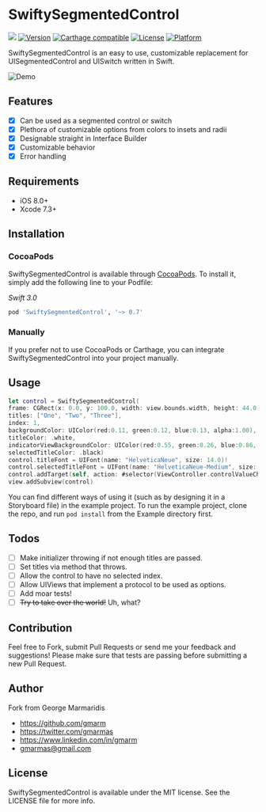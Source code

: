 # SwiftySegmentedControl

![](https://img.shields.io/badge/Swift-3.0-blue.svg?style=flat)
[![Version](https://img.shields.io/cocoapods/v/SwiftySegmentedControl.svg?style=flat)](http://cocoapods.org/pods/SwiftySegmentedControl)
[![Carthage compatible](https://img.shields.io/badge/Carthage-compatible-4BC51D.svg?style=flat)](https://github.com/Carthage/Carthage)
[![License](https://img.shields.io/cocoapods/l/SwiftySegmentedControl.svg?style=flat)](http://cocoapods.org/pods/SwiftySegmentedControl)
[![Platform](https://img.shields.io/cocoapods/p/SwiftySegmentedControl.svg?style=flat)](http://cocoapods.org/pods/SwiftySegmentedControl)

SwiftySegmentedControl is an easy to use, customizable replacement for UISegmentedControl and UISwitch written in Swift.

![Demo](https://github.com/gmarm/SwiftySegmentedControl/blob/master/demo.gif)

## Features

- [x] Can be used as a segmented control or switch
- [x] Plethora of customizable options from colors to insets and radii
- [x] Designable straight in Interface Builder
- [x] Customizable behavior
- [x] Error handling

## Requirements

- iOS 8.0+
- Xcode 7.3+

## Installation

### CocoaPods

SwiftySegmentedControl is available through [CocoaPods](http://cocoapods.org). To install
it, simply add the following line to your Podfile:

_Swift 3.0_
```ruby
pod 'SwiftySegmentedControl', '~> 0.7'
```

### Manually

If you prefer not to use CocoaPods or Carthage, you can integrate SwiftySegmentedControl into your project manually.

## Usage

```swift
let control = SwiftySegmentedControl(
frame: CGRect(x: 0.0, y: 100.0, width: view.bounds.width, height: 44.0),
titles: ["One", "Two", "Three"],
index: 1,
backgroundColor: UIColor(red:0.11, green:0.12, blue:0.13, alpha:1.00),
titleColor: .white,
indicatorViewBackgroundColor: UIColor(red:0.55, green:0.26, blue:0.86, alpha:1.00),
selectedTitleColor: .black)
control.titleFont = UIFont(name: "HelveticaNeue", size: 14.0)!
control.selectedTitleFont = UIFont(name: "HelveticaNeue-Medium", size: 14.0)!
control.addTarget(self, action: #selector(ViewController.controlValueChanged(_:)), for: .valueChanged)
view.addSubview(control)
```
You can find different ways of using it (such as by designing it in a Storyboard file) in the example project. To run the example project, clone the repo, and run `pod install` from the Example directory first.

## Todos

- [ ] Make initializer throwing if not enough titles are passed.
- [ ] Set titles via method that throws.
- [ ] Allow the control to have no selected index.
- [ ] Allow UIViews that implement a protocol to be used as options.
- [ ] Add moar tests!
- [ ] ~~Try to take over the world!~~ Uh, what?

## Contribution

Feel free to Fork, submit Pull Requests or send me your feedback and suggestions! Please make sure that tests are passing before submitting a new Pull Request.

## Author

Fork from George Marmaridis

- https://github.com/gmarm
- https://twitter.com/gmarmas
- https://www.linkedin.com/in/gmarm
- gmarmas@gmail.com

## License

SwiftySegmentedControl is available under the MIT license. See the LICENSE file for more info.
